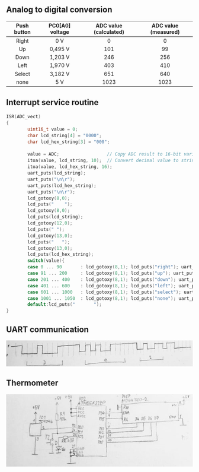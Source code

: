 ## Analog to digital conversion
| **Push button** | **PC0[A0] voltage** | **ADC value (calculated)** | **ADC value (measured)** |
   | :-: | :-: | :-: | :-: |
   | Right  | 0&nbsp;V | 0   | 0 |
   | Up     | 0,495&nbsp;V | 101 | 99 |
   | Down   |     1,203&nbsp;V  |  246   | 256 |
   | Left   |    1,970&nbsp;V   |   403  | 410 |
   | Select |    3,182&nbsp;V   |   651  | 640 |
   | none   |   5&nbsp;V    |   1023  | 1023 |
## Interrupt service routine
```c
ISR(ADC_vect)
{
        uint16_t value = 0;
        char lcd_string[4] = "0000";
        char lcd_hex_string[3] = "000";

        value = ADC;                  // Copy ADC result to 16-bit variable
        itoa(value, lcd_string, 10);  // Convert decimal value to string
        itoa(value, lcd_hex_string, 16);
        uart_puts(lcd_string);
        uart_puts("\n\r");
        uart_puts(lcd_hex_string);
        uart_puts("\n\r");
        lcd_gotoxy(8,0);
        lcd_puts("    ");
        lcd_gotoxy(8,0);
        lcd_puts(lcd_string);
        lcd_gotoxy(12,0);
        lcd_puts(" ");
        lcd_gotoxy(13,0);
        lcd_puts("   ");
        lcd_gotoxy(13,0);
        lcd_puts(lcd_hex_string);
        switch(value){
        case 0 ... 90       : lcd_gotoxy(8,1); lcd_puts("right"); uart_puts("right"); uart_puts("\r\n");  break;
        case 91 ... 200     : lcd_gotoxy(8,1); lcd_puts("up"); uart_puts("up"); uart_puts("\r\n");  break;
        case 201 ... 400    : lcd_gotoxy(8,1); lcd_puts("down"); uart_puts("down"); uart_puts("\r\n");  break;
        case 401 ... 600    : lcd_gotoxy(8,1); lcd_puts("left"); uart_puts("left"); uart_puts("\r\n");  break;
        case 601 ... 1000   : lcd_gotoxy(8,1); lcd_puts("select"); uart_puts("select"); uart_puts("\r\n");  break;
        case 1001 ... 1050  : lcd_gotoxy(8,1); lcd_puts("none"); uart_puts("none"); uart_puts("\r\n");  break;
        default:lcd_puts("       ");
}
```
## UART communication
![2.png](2.png)
## Thermometer
![1.png](1.png)
